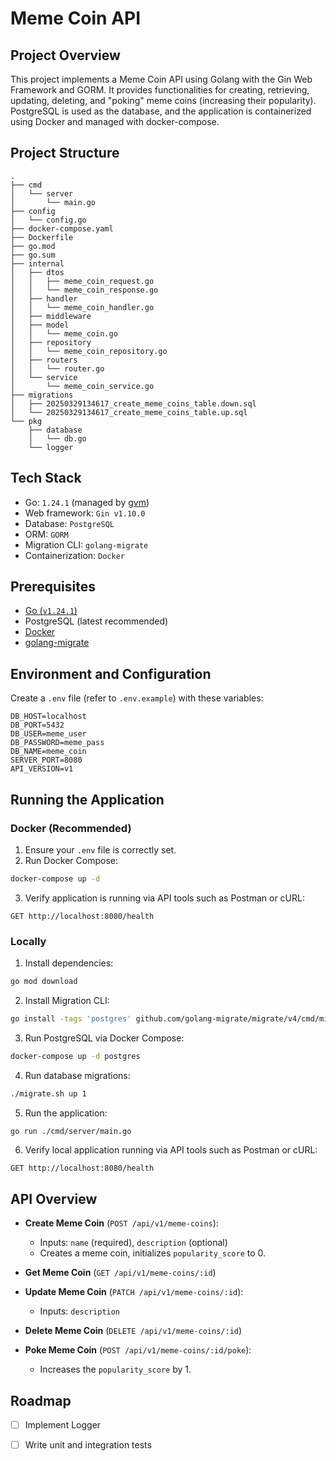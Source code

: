 # Meme Coin API

## Project Overview
This project implements a Meme Coin API using Golang with the Gin Web Framework and GORM. It provides functionalities for creating, retrieving, updating, deleting, and "poking" meme coins (increasing their popularity). PostgreSQL is used as the database, and the application is containerized using Docker and managed with docker-compose.

## Project Structure
```plaintext
.
├── cmd
│   └── server
│       └── main.go
├── config
│   └── config.go
├── docker-compose.yaml
├── Dockerfile
├── go.mod
├── go.sum
├── internal
│   ├── dtos
│   │   ├── meme_coin_request.go
│   │   └── meme_coin_response.go
│   ├── handler
│   │   └── meme_coin_handler.go
│   ├── middleware
│   ├── model
│   │   └── meme_coin.go
│   ├── repository
│   │   └── meme_coin_repository.go
│   ├── routers
│   │   └── router.go
│   └── service
│       └── meme_coin_service.go
├── migrations
│   ├── 20250329134617_create_meme_coins_table.down.sql
│   └── 20250329134617_create_meme_coins_table.up.sql
└── pkg
    ├── database
    │   └── db.go
    └── logger
```

## Tech Stack
- Go: `1.24.1` (managed by [gvm](https://github.com/moovweb/gvm))
- Web framework: `Gin v1.10.0`
- Database: `PostgreSQL`
- ORM: `GORM`
- Migration CLI: `golang-migrate`
- Containerization: `Docker`

## Prerequisites
- [Go (`v1.24.1`)](https://go.dev/doc/install)
- PostgreSQL (latest recommended)
- [Docker](https://www.docker.com/)
- [golang-migrate](https://github.com/golang-migrate/migrate)

## Environment and Configuration
Create a `.env` file (refer to `.env.example`) with these variables:
```env
DB_HOST=localhost
DB_PORT=5432
DB_USER=meme_user
DB_PASSWORD=meme_pass
DB_NAME=meme_coin
SERVER_PORT=8080
API_VERSION=v1
```

## Running the Application

### Docker (Recommended)
1. Ensure your `.env` file is correctly set.
2. Run Docker Compose:
```bash
docker-compose up -d
```
3. Verify application is running via API tools such as Postman or cURL:
```
GET http://localhost:8080/health
```

### Locally

1. Install dependencies:
```bash
go mod download
```

2. Install Migration CLI:
```bash
go install -tags 'postgres' github.com/golang-migrate/migrate/v4/cmd/migrate@latest
```

3. Run PostgreSQL via Docker Compose:
```bash
docker-compose up -d postgres
```

4. Run database migrations:
```bash
./migrate.sh up 1
```

5. Run the application:
```bash
go run ./cmd/server/main.go
```

6. Verify local application running via API tools such as Postman or cURL:
```
GET http://localhost:8080/health
```

## API Overview
- **Create Meme Coin** (`POST /api/v1/meme-coins`):
    - Inputs: `name` (required), `description` (optional)
    - Creates a meme coin, initializes `popularity_score` to 0.

- **Get Meme Coin** (`GET /api/v1/meme-coins/:id`)

- **Update Meme Coin** (`PATCH /api/v1/meme-coins/:id`):
    - Inputs: `description`

- **Delete Meme Coin** (`DELETE /api/v1/meme-coins/:id`)

- **Poke Meme Coin** (`POST /api/v1/meme-coins/:id/poke`):
    - Increases the `popularity_score` by 1.

## Roadmap
- [ ] Implement Logger
- [ ] Write unit and integration tests

